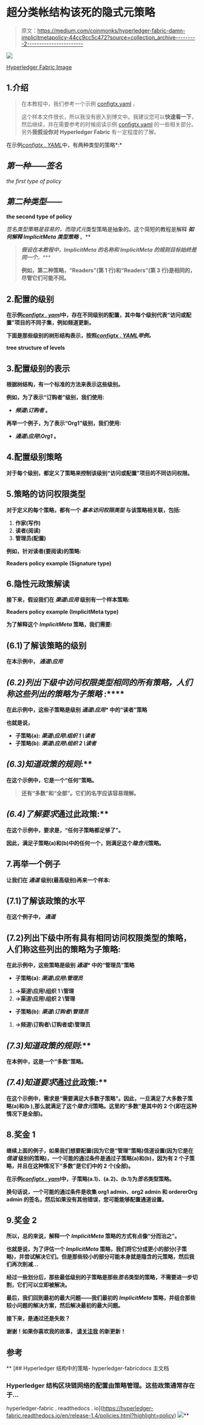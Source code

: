 # 超分类帐结构该死的隐式元策略

> 原文：<https://medium.com/coinmonks/hyperledger-fabric-damn-implicitmetapolicy-44cc9cc5c472?source=collection_archive---------2----------------------->

![](img/765278433dae0c90cd6d652a81927a48.png)

[Hyperledger Fabric Image](https://www.hyperledger.org/blog/2018/11/28/conducting-data-with-concerto-and-hyperledger-fabric)

## 1.介绍

> 在本教程中，我们参考一个示例 [configtx.yaml](https://gist.github.com/reasdom/2bdae4ccd97e459e6907f343aaa57f4f) *。*
> 
> 这个样本文件很长，所以我没有嵌入到博文中。我建议您可以**快速看一下**，然后继续，并在需要参考的时候阅读示例 [configtx.yaml](https://gist.github.com/reasdom/2bdae4ccd97e459e6907f343aaa57f4f) 的一些相关部分。另外**我假设你对 Hyperledger Fabric** 有一定程度的了解。

在示例[*configtx . YAML*](https://gist.github.com/reasdom/2bdae4ccd97e459e6907f343aaa57f4f)中，有两种类型的策略*:*

## ***第一种——签名***

*the first type of policy*

## ***第二种类型——***

**the second type of policy**

***签名*类型策略是容易的，而*隐式元*类型策略是抽象的。这个简短的教程是解释 ***如何解释 ImplicitMeta 类型策略*** 。**

> ***假设在本教程中，ImplicitMeta 的名称和 ImplicitMeta 的规则目标始终是同一个**。****
> 
> **例如，第二种策略，“Readers”(第 1 行)和“Readers”(第 3 行)是相同的，尽管它们可能不同。**

## **2.配置的级别**

**在示例[*configtx . yam*](https://gist.github.com/reasdom/2bdae4ccd97e459e6907f343aaa57f4f)*l*中，存在不同级别的配置，其中每个级别代表“访问或配置”项目的不同子集，例如频道更新。**

**下面是那些级别的树形结构表示，按照[*configtx . YAML*](https://gist.github.com/reasdom/2bdae4ccd97e459e6907f343aaa57f4f)*举例。***

**tree structure of levels**

## **3.配置级别的表示**

**根据树结构，有一个标准的方法来表示这些级别。**

**例如，为了表示“订购者”级别，我们使用:**

*   *****频道\订购者*** 。**

**再举一个例子，为了表示“Org1”级别，我们使用:**

*   *****通道\应用\Org1*** 。**

## **4.配置级别策略**

**对于每个级别，都定义了策略来控制该级别“访问或配置”项目的不同访问权限。**

## **5.策略的访问权限类型**

**对于定义的每个策略，都有一个 ***基本访问权限类型*** 与该策略相关联，包括:**

1.  **作家(写作)**
2.  **读者(阅读)**
3.  **管理员(配置)**

**例如，针对读者(要阅读)的策略:**

**Readers policy example (Signature type)**

## **6.隐性元政策解读**

**接下来，假设我们在 ***渠道\应用*** 级别有一个样本策略:**

**Readers policy example (ImplicitMeta type)**

**为了解释这个 *ImplicitMeta* 策略，我们需要:**

## ****(6.1)了解该策略的级别****

**在本示例中， ***通道\应用*****

## ****(6.2)列出下级中*访问权限类型*相同的所有策略，人们称这些列出的策略为*子策略* :****

**在此示例中，这些子策略是级别 ***通道\应用\**** 中的“读者”策略**

**也就是说，**

*   **子策略(a): ***渠道\应用\组织 1 \读者*****
*   **子策略(b): ***渠道\应用\组织 2 \读者*****

## ****(6.3)知道政策的*规则*:****

**在这个示例中，它是一个“任何”策略。**

> **还有“多数”和“全部”。它们的名字应该容易理解。**

## ****(6.4)了解*要求*通过此政策:****

**在这个示例中，要求是，“任何子策略都足够了”。**

**因此，满足子策略(a)和(b)中的任何一个，则满足这个*隐含元*策略。**

## **7.再举一个例子**

**让我们在 ***通道*** 级别(最高级别)再来一个样本:**

## ****(7.1)了解该政策的水平****

**在这个例子中， ***通道*****

## ****(7.2)列出下级中所有具有相同访问权限类型的策略，人们称这些列出的策略为子策略:****

**在此示例中，这些策略是级别 ***通道\**** 中的“管理员”策略**

*   **子策略(a): ***渠道\应用\管理员*****

1.  **→渠道\应用\组织 1 \管理**
2.  **→渠道\应用\组织 2 \管理**

*   **子策略(b): ***渠道\订购者\管理员*****

1.  **→频道\订购者\订购者或\管理员**

## ****(7.3)知道政策的*规则*:****

**在本例中，这是一个“多数”策略。**

## ****(7.4)知道*要求*通过此政策:****

**在这个示例中，需求是“需要满足大多数子策略”。因此，一旦满足了大多数子策略(a)和(b ),那么就满足了这个*隐含元*策略。这里的“多数”是其中的 2 个(即在这种情况下是全部)。**

## **8.奖金 1**

**继续上面的例子，如果我们想要配置(因为它是“管理”策略)信道设置(因为它是在 ***信道*** 级别的策略)，一个可能的通过条件是通过子策略(a)和(b)，因为有 2 个子策略，并且在这种情况下“多数”是它们中的 2 个(全部)。**

**在示例[*configtx . yam*](https://gist.github.com/reasdom/2bdae4ccd97e459e6907f343aaa57f4f)*l*中，子策略(a.1)、(a.2)、(b.1)为*签名*类型策略。**

**换句话说，一个可能的通过条件是收集 org1 admin、org2 admin 和 ordererOrg admin 的签名，然后如果没有其他错误，您可能能够配置通道设置。**

## **9.奖金 2**

**所以，总的来说，解释一个 *ImplicitMeta* 策略的方式有点像“分而治之”。**

**也就是说，为了评估一个 *ImplicitMeta* 策略，我们将它分成更小的部分(子策略)，并尝试解决它们。但是那些较小的部分可能本身就是隐含的元策略，然后我们再次削减…**

**经过一些划分后，那些最低级别的子策略是那些*签名*类型的策略，不需要进一步切割，它们可以立即被解决。**

**最后，我们回到最初的最大问题——我们最初的 *ImplicitMeta* 策略，并组合那些较小问题的解决方案，然后解决最初的最大问题。**

**接下来，是通过还是失败？**

**谢谢！如果你喜欢我的故事， [**请关注我**](/@reasdom) **的新更新！****

## **参考**

**[](https://hyperledger-fabric.readthedocs.io/en/release-1.4/policies.html?highlight=policy) [## Hyperledger 结构中的策略- hyperledger-fabricdocs 主文档

### Hyperledger 结构区块链网络的配置由策略管理。这些政策通常存在于…

hyperledger-fabric . readthedocs . io](https://hyperledger-fabric.readthedocs.io/en/release-1.4/policies.html?highlight=policy) [![](img/449450761cd76f44f9ae574333f9e9af.png)](http://bit.ly/2G71Sp7)**
